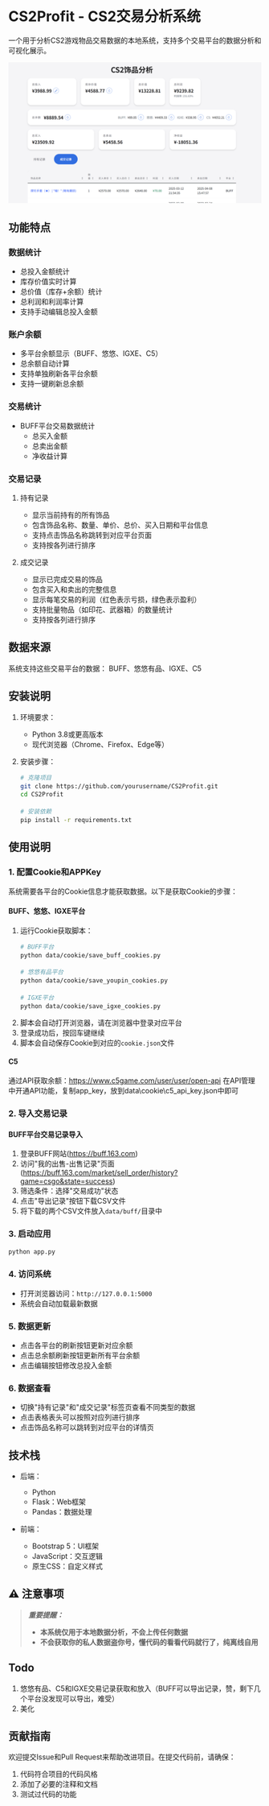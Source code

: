 # CS2Profit - CS2交易分析系统

一个用于分析CS2游戏物品交易数据的本地系统，支持多个交易平台的数据分析和可视化展示。


![网页预览](static/cartoon/webvisual.png)

## 功能特点

### 数据统计
- 总投入金额统计
- 库存价值实时计算
- 总价值（库存+余额）统计
- 总利润和利润率计算
- 支持手动编辑总投入金额

### 账户余额
- 多平台余额显示（BUFF、悠悠、IGXE、C5）
- 总余额自动计算
- 支持单独刷新各平台余额
- 支持一键刷新总余额

### 交易统计
- BUFF平台交易数据统计
  - 总买入金额
  - 总卖出金额
  - 净收益计算

### 交易记录
1. 持有记录
   - 显示当前持有的所有饰品
   - 包含饰品名称、数量、单价、总价、买入日期和平台信息
   - 支持点击饰品名称跳转到对应平台页面
   - 支持按各列进行排序

2. 成交记录
   - 显示已完成交易的饰品
   - 包含买入和卖出的完整信息
   - 显示每笔交易的利润（红色表示亏损，绿色表示盈利）
   - 支持批量物品（如印花、武器箱）的数量统计
   - 支持按各列进行排序

## 数据来源

系统支持这些交易平台的数据： BUFF、悠悠有品、IGXE、C5

## 安装说明

1. 环境要求：
   - Python 3.8或更高版本
   - 现代浏览器（Chrome、Firefox、Edge等）

2. 安装步骤：
   ```bash
   # 克隆项目
   git clone https://github.com/yourusername/CS2Profit.git
   cd CS2Profit

   # 安装依赖
   pip install -r requirements.txt
   ```

## 使用说明

### 1. 配置Cookie和APPKey

系统需要各平台的Cookie信息才能获取数据。以下是获取Cookie的步骤：

#### BUFF、悠悠、IGXE平台
1. 运行Cookie获取脚本：
   ```bash
   # BUFF平台
   python data/cookie/save_buff_cookies.py
   
   # 悠悠有品平台
   python data/cookie/save_youpin_cookies.py
   
   # IGXE平台
   python data/cookie/save_igxe_cookies.py
   ```
2. 脚本会自动打开浏览器，请在浏览器中登录对应平台
3. 登录成功后，按回车键继续
4. 脚本会自动保存Cookie到对应的`cookie.json`文件

#### C5
通过API获取余额：https://www.c5game.com/user/user/open-api
在API管理中开通API功能，复制app_key，放到data\cookie\c5_api_key.json中即可

### 2. 导入交易记录

#### BUFF平台交易记录导入
1. 登录BUFF网站(https://buff.163.com)
2. 访问"我的出售-出售记录"页面(https://buff.163.com/market/sell_order/history?game=csgo&state=success)
3. 筛选条件：选择"交易成功"状态
4. 点击"导出记录"按钮下载CSV文件
5. 将下载的两个CSV文件放入`data/buff/`目录中

### 3. 启动应用
```bash
python app.py
```

### 4. 访问系统
- 打开浏览器访问：`http://127.0.0.1:5000`
- 系统会自动加载最新数据

### 5. 数据更新
- 点击各平台的刷新按钮更新对应余额
- 点击总余额刷新按钮更新所有平台余额
- 点击编辑按钮修改总投入金额

### 6. 数据查看
- 切换"持有记录"和"成交记录"标签页查看不同类型的数据
- 点击表格表头可以按照对应列进行排序
- 点击饰品名称可以跳转到对应平台的详情页

## 技术栈

- 后端：
  - Python
  - Flask：Web框架
  - Pandas：数据处理

- 前端：
  - Bootstrap 5：UI框架
  - JavaScript：交互逻辑
  - 原生CSS：自定义样式

## ⚠️ 注意事项

> ***重要提醒：***
> 
> - **本系统仅用于本地数据分析，不会上传任何数据**
> - **不会获取你的私人数据盗你号，懂代码的看看代码就行了，纯离线自用**


## Todo

1. 悠悠有品、C5和IGXE交易记录获取和放入（BUFF可以导出记录，赞，剩下几个平台没发现可以导出，难受）
2. 美化

## 贡献指南

欢迎提交Issue和Pull Request来帮助改进项目。在提交代码前，请确保：
1. 代码符合项目的代码风格
2. 添加了必要的注释和文档
3. 测试过代码的功能 